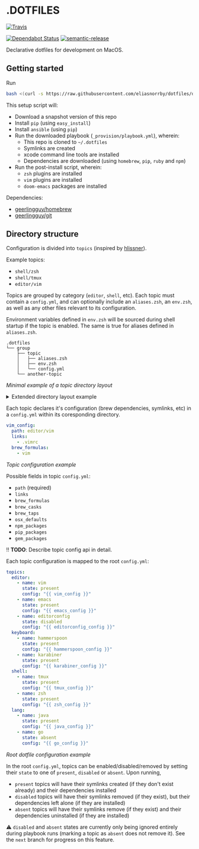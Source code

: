# .DOTFILES

[![Travis][travis-badge]][travis-link]

[![Dependabot Status][dependabot-link]][dependabot-link]
[![semantic-release][semantic-release-badge]][semantic-release-link]

Declarative dotfiles for development on MacOS.

## Getting started

Run

```bash
bash <(curl -s https://raw.githubusercontent.com/eliasnorrby/dotfiles/develop/bootstrap.sh)
```

This setup script will:

- Download a snapshot version of this repo
- Install `pip` (using `easy_install`)
- Install `ansible` (using `pip`)
- Run the downloaded playbook (`_provision/playbook.yml`), wherein:
  - This repo is cloned to `~/.dotfiles`
  - Symlinks are created
  - xcode command line tools are installed
  - Dependencies are downloaded (using `homebrew`, `pip`, `ruby` and `npm`)
- Run the post-install script, wherein:
  - `zsh` plugins are installed
  - `vim` plugins are installed
  - `doom-emacs` packages are installed

Dependencies:

- [geerlingguy/homebrew][geerlingguy-homebrew-link]
- [geerlingguy/git][geerlingguy-git-link]

## Directory structure

Configuration is divided into `topics` (inspired by
[hlissner][hlissner-dotfiles-link]).

Example topics:

- `shell/zsh`
- `shell/tmux`
- `editor/vim`

Topics are grouped by category (`editor`, `shell`, etc). Each topic must contain
a `config.yml`, and can optionally include an `aliases.zsh`, an `env.zsh`, as
well as any other files relevant to its configuration.

Environment variables defined in `env.zsh` will be sourced during shell startup
if the topic is enabled. The same is true for aliases defined in `aliases.zsh`.

```
.dotfiles
└── group
    ├── topic
    │   ├── aliases.zsh
    │   ├── env.zsh
    │   └── config.yml
    └── another-topic
```

_Minimal example of a topic directory layout_

<details>
  <summary>Extended directory layout example</summary>

```
.dotfiles
├── editor
│   ├── editorconfig
│   │   └── config.yml
│   ├── emacs
│   │   ├── aliases.zsh
│   │   ├── config.yml
│   │   ├── doom
│   │   │   ├── config.el
│   │   │   ├── init.el
│   │   │   └── packages.el
│   │   └── env.zsh
│   └── vim
│       ├── aliases.zsh
│       ├── config.yml
│       ├── env.zsh
│       └── gvimrc.vim
├── env
└── shell
   ├── alacritty
   │   ├── alacritty.yml
   │   ├── aliases.zsh
   │   └── config.yml
   ├── git
   │   ├── aliases.zsh
   │   └── config.yml
   ├── tmux
   │   ├── aliases.zsh
   │   ├── config.yml
   │   ├── env.zsh
   │   ├── scripts
   │   │   └── uptime-tmux-status.sh
   │   ├── tmux-cheatsheet.md
   │   ├── tmux.conf
   │   ├── tmux.remote.conf
   │   └── tmux.theme.conf
   └── zsh
       ├── aliases.zsh
       ├── completion.zsh
       ├── config.yml
       ├── config.zsh
       ├── fzf.zsh
       ├── keybinds.zsh
       ├── macos.zsh
       ├── plugins.zsh
       ├── prompt.zsh
       ├── remote.zsh
       └── utilities.zsh
```

</details>

Each topic declares it's configuration (brew dependencies, symlinks, etc) in a
`config.yml` within its coresponding directory.

```yaml
vim_config:
  path: editor/vim
  links:
    - .vimrc
  brew_formulas:
    - vim
```

_Topic configuration example_

Possible fields in topic `config.yml`:

- `path` (required)
- `links`
- `brew_formulas`
- `brew_casks`
- `brew_taps`
- `osx_defaults`
- `npm_packages`
- `pip_packages`
- `gem_packages`

:bangbang: **TODO**: Describe topic config api in detail.

Each topic configuration is mapped to the root `config.yml`:

```yaml
topics:
  editor:
    - name: vim
      state: present
      config: "{{ vim_config }}"
    - name: emacs
      state: present
      config: "{{ emacs_config }}"
    - name: editorconfig
      state: disabled
      config: "{{ editorconfig_config }}"
  keyboard:
    - name: hammerspoon
      state: present
      config: "{{ hammerspoon_config }}"
    - name: karabiner
      state: present
      config: "{{ karabiner_config }}"
  shell:
    - name: tmux
      state: present
      config: "{{ tmux_config }}"
    - name: zsh
      state: present
      config: "{{ zsh_config }}"
  lang:
    - name: java
      state: present
      config: "{{ java_config }}"
    - name: go
      state: absent
      config: "{{ go_config }}"
```

_Root dotfile configuration example_

In the root `config.yml`, topics can be enabled/disabled/removed by setting
their `state` to one of `present`, `disabled` or `absent`. Upon running,

- `present` topics will have their symlinks created (if they don't exist
  already) and their dependencies installed
- `disabled` topics will have their symlinks removed (if they exist), but their
  dependencies left alone (if they are installed)
- `absent` topics will have their symlinks remove (if they exist) and their
  dependencies uninstalled (if they are installed)

:warning: `disabled` and `absent` states are currently only being ignored
entirely during playbook runs (marking a topic as `absent` does not remove it).
See the `next` branch for progress on this feature.

[travis-badge]: https://img.shields.io/travis/com/eliasnorrby/dotfiles?style=for-the-badge
[travis-link]: https://travis-ci.com/eliasnorrby/dotfiles
[dependabot-badge]: https://api.dependabot.com/badges/status?host=github&repo=eliasnorrby/dotfiles
[dependabot-link]: https://dependabot.com
[semantic-release-badge]: https://img.shields.io/badge/%20%20%F0%9F%93%A6%F0%9F%9A%80-semantic--release-e10079.svg
[semantic-release-link]: https://github.com/semantic-release/semantic-release
[geerlingguy-homebrew-link]: https://homebrewhub.com/geerlingguy/ansible-role-homebrew
[geerlingguy-git-link]: https://github.com/geerlingguy/ansible-role-git
[hlissner-dotfiles-link]: https://github.com/hlissner/dotfiles
